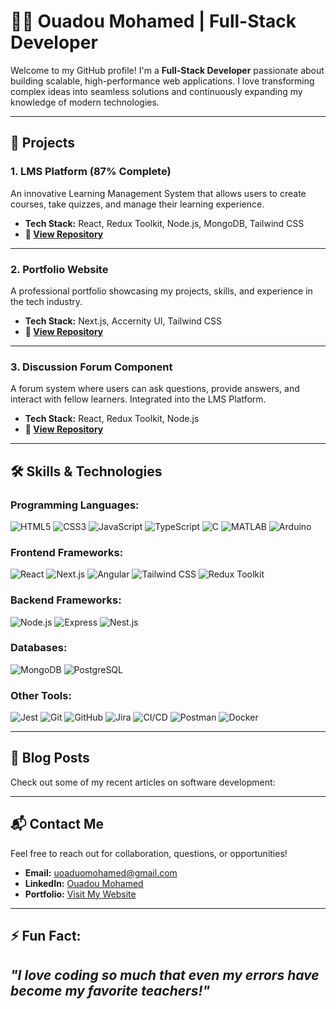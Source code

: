 # 👨‍💻 Ouadou Mohamed | Full-Stack Developer

Welcome to my GitHub profile! I'm a **Full-Stack Developer** passionate about building scalable, high-performance web applications. I love transforming complex ideas into seamless solutions and continuously expanding my knowledge of modern technologies.

---

## 🚀 Projects

### 1. **LMS Platform** (87% Complete)
An innovative Learning Management System that allows users to create courses, take quizzes, and manage their learning experience.  
- **Tech Stack:** React, Redux Toolkit, Node.js, MongoDB, Tailwind CSS  
- **🔗 [View Repository](https://github.com/ouadoudev/LMS)**

---

### 2. **Portfolio Website**
A professional portfolio showcasing my projects, skills, and experience in the tech industry.  
- **Tech Stack:** Next.js, Accernity UI, Tailwind CSS  
- **🔗 [View Repository](https://github.com/ouadoudev/Portfolio)**

---

### 3. **Discussion Forum Component**
A forum system where users can ask questions, provide answers, and interact with fellow learners. Integrated into the LMS Platform.  
- **Tech Stack:** React, Redux Toolkit, Node.js  
- **🔗 [View Repository](https://github.com/ouadoudev/LMS)**

---


## 🛠️ Skills & Technologies

### **Programming Languages:**
<p align="left">
  <img src="https://img.shields.io/badge/HTML5-E34F26?logo=html5&logoColor=white&style=flat" alt="HTML5" />
  <img src="https://img.shields.io/badge/CSS3-1572B6?logo=css3&logoColor=white&style=flat" alt="CSS3" />
  <img src="https://img.shields.io/badge/JavaScript-323330?logo=javascript&logoColor=F7DF1E&style=flat" alt="JavaScript" />
  <img src="https://img.shields.io/badge/TypeScript-3178C6?logo=typescript&logoColor=white&style=flat" alt="TypeScript" />
  <img src="https://img.shields.io/badge/C-00599C?logo=c&logoColor=white&style=flat" alt="C" />
  <img src="https://img.shields.io/badge/MATLAB-EF7C1B?logo=matlab&logoColor=white&style=flat" alt="MATLAB" />
  <img src="https://img.shields.io/badge/Arduino-00979D?logo=arduino&logoColor=white&style=flat" alt="Arduino" />
</p>

### **Frontend Frameworks:**
<p align="left">
  <img src="https://img.shields.io/badge/React-61DAFB?logo=react&logoColor=white&style=flat" alt="React" />
  <img src="https://img.shields.io/badge/Next.js-000000?logo=nextdotjs&logoColor=white&style=flat" alt="Next.js" />
  <img src="https://img.shields.io/badge/Angular-cc0000?logo=angular&logoColor=white&style=flat" alt="Angular" />
  <img src="https://img.shields.io/badge/Tailwind%20CSS-38B2AC?logo=tailwindcss&logoColor=white&style=flat" alt="Tailwind CSS" />
  <img src="https://img.shields.io/badge/Redux%20Toolkit-764ABC?logo=redux&logoColor=white&style=flat" alt="Redux Toolkit" />
</p>

### **Backend Frameworks:**
<p align="left">
  <img src="https://img.shields.io/badge/Node.js-339933?logo=nodedotjs&logoColor=white&style=flat" alt="Node.js" />
  <img src="https://img.shields.io/badge/Express-000000?logo=express&logoColor=white&style=flat" alt="Express" />
  <img src="https://img.shields.io/badge/NestJS-E0234E?logo=nestjs&logoColor=white&style=flat" alt="Nest.js" />
</p>

### **Databases:**
<p align="left">
  <img src="https://img.shields.io/badge/MongoDB-47A248?logo=mongodb&logoColor=white&style=flat" alt="MongoDB" />
  <img src="https://img.shields.io/badge/PostgreSQL-4169E1?logo=postgresql&logoColor=white&style=flat" alt="PostgreSQL" />
</p>

### **Other Tools:**
<p align="left">
  <img src="https://img.shields.io/badge/Jest-C21325?logo=jest&logoColor=white&style=flat" alt="Jest" />
  <img src="https://img.shields.io/badge/Git-F05032?logo=git&logoColor=white&style=flat" alt="Git" />
  <img src="https://img.shields.io/badge/GitHub-181717?logo=github&logoColor=white&style=flat" alt="GitHub" />
  <img src="https://img.shields.io/badge/Jira-0052CC?logo=jira&logoColor=white&style=flat" alt="Jira" />
  <img src="https://img.shields.io/badge/CI%2FCD-3C873A?logo=githubactions&logoColor=white&style=flat" alt="CI/CD" />
  <img src="https://img.shields.io/badge/Postman-FF6C37?logo=postman&logoColor=white&style=flat" alt="Postman" />
  <img src="https://img.shields.io/badge/Docker-2496ED?logo=docker&logoColor=white&style=flat" alt="Docker" />
</p>

---

## 📝 Blog Posts

Check out some of my recent articles on software development:

---

## 📬 Contact Me

Feel free to reach out for collaboration, questions, or opportunities!

- **Email:** [uoaduomohamed@gmail.com](mailto:uoaduomohamed@gmail.com)
- **LinkedIn:** [Ouadou Mohamed](https://linkedin.com/in/mohamedouadou)
- **Portfolio:** [Visit My Website](https://portofolio-mohamed-ouadou.onrender.com)

---

## ⚡ Fun Fact:

_"I love coding so much that even my errors have become my favorite teachers!"_
---
